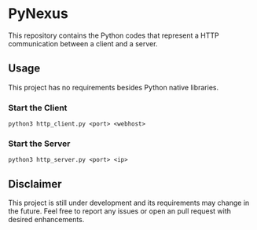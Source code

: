 # PyNexus

This repository contains the Python codes that represent a HTTP communication between a client and a server.

## Usage

This project has no requirements besides Python native libraries.

### Start the Client

```
python3 http_client.py <port> <webhost>
```

### Start the Server

```
python3 http_server.py <port> <ip>
```

## Disclaimer

This project is still under development and its requirements may change in the future. Feel free to report any issues or open an pull request with desired enhancements.